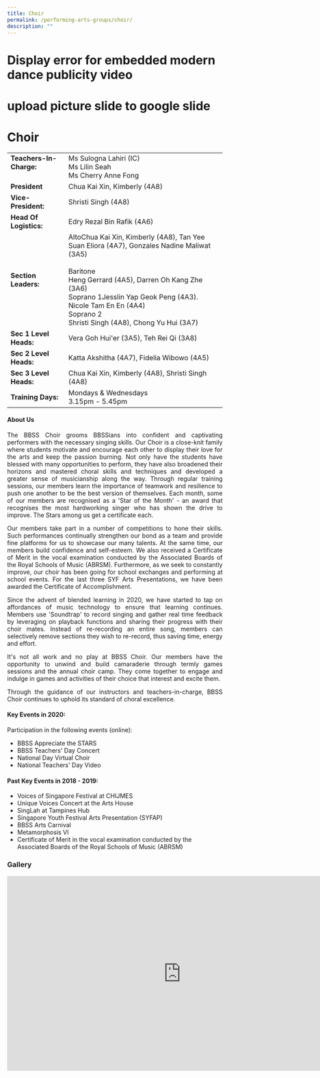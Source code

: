 ```yaml
---
title: Choir
permalink: /performing-arts-groups/choir/
description: ""
---
```

# Display error for embedded modern dance publicity video
# upload picture slide to google slide
# Choir

|                             |               |
|--------------------|---------------------|
| **Teachers-In-Charge:** <br><br>                             | Ms Sulogna Lahiri (IC)<br>Ms Lilin Seah          <br>Ms Cherry Anne Fong         |
| **President**                                                | Chua Kai Xin, Kimberly (4A8)                                 |
| **Vice-President:**                                          | Shristi Singh (4A8)                                            |
| **Head Of Logistics:**                                       | Edry Rezal Bin Rafik (4A6)                                          |
| **Section Leaders:** | AltoChua Kai Xin, Kimberly (4A8), Tan Yee Suan Eliora (4A7), Gonzales Nadine Maliwat (3A5)<br><br>Baritone<br>Heng Gerrard (4A5), Darren Oh Kang Zhe (3A6)<br>Soprano 1Jesslin Yap Geok Peng (4A3). Nicole Tam En En (4A4)<br>Soprano 2<br>Shristi Singh (4A8), Chong Yu Hui (3A7) |
| **Sec 1 Level Heads:**                                       | Vera Goh Hui'er (3A5), Teh Rei Qi (3A8)                                        |
| **Sec 2 Level Heads:**                                       | Katta Akshitha (4A7), Fidelia Wibowo (4A5)                                        |
| **Sec 3 Level Heads:**                                       | Chua Kai Xin, Kimberly (4A8), Shristi Singh (4A8)                                  |
| **Training Days:**<br>                                       | Mondays & Wednesdays<br>3.15pm - 5.45pm      |

#### About Us

<p style="text-align: justify;">The BBSS Choir grooms BBSSians into confident and captivating performers with the necessary singing skills. Our Choir is a close-knit family where students motivate and encourage each other to display their love for the arts and keep the passion burning. Not only have the students have blessed with many opportunities to perform, they have also broadened their horizons and mastered choral skills and techniques and developed a greater sense of musicianship along the way. Through regular training sessions, our members learn the importance of teamwork and resilience to push one another to be the best version of themselves. Each month, some of our members are recognised as a 'Star of the Month' - an award that recognises the most hardworking singer who has shown the drive to improve. The Stars among us get a certificate each. </p>

<p style="text-align: justify;">Our members take part in a number of competitions to hone their skills. Such performances continually strengthen our bond as a team and provide fine platforms for us to showcase our many talents. At the same time, our members build confidence and self-esteem. We also received a Certificate of Merit in the vocal examination conducted by the Associated Boards of the Royal Schools of Music (ABRSM). Furthermore, as we seek to constantly improve, our choir has been going for school exchanges and performing at school events. For the last three SYF Arts Presentations, we have been awarded the Certificate of Accomplishment.</p>

<p style="text-align: justify;">Since the advent of blended learning in 2020, we have started to tap on affordances of music technology to ensure that learning continues. Members use 'Soundtrap' to record singing and gather real time feedback by leveraging on playback functions and sharing their progress with their choir mates. Instead of re-recording an entire song, members can selectively remove sections they wish to re-record, thus saving time, energy and effort.</p>
  

<p style="text-align: justify;">It's not all work and no play at BBSS Choir. Our members have the opportunity to unwind and build camaraderie through termly games sessions and the annual choir camp. They come together to engage and indulge in games and activities of their choice that interest and excite them.</p>

<p style="text-align: justify;">Through the guidance of our instructors and teachers-in-charge, BBSS Choir continues to uphold its standard of choral excellence.</p>  

#### Key Events in 2020:

Participation in the following events (online):

*   BBSS Appreciate the STARS
*   BBSS Teachers' Day Concert
*   National Day Virtual Choir
*   National Teachers' Day Video

#### Past Key Events in 2018 - 2019:

*   Voices of Singapore Festival at CHIJMES
*   Unique Voices Concert at the Arts House
*   SingLah at Tampines Hub
*   Singapore Youth Festival Arts Presentation (SYFAP)
*   BBSS Arts Carnival
*   Metamorphosis VI
*   Certificate of Merit in the vocal examination conducted by the Associated Boards of the Royal Schools of Music (ABRSM)

### Gallery

<iframe width="812" height="455" src="https://www.youtube.com/embed/1KsTJ8TH4v8" title="BBSS Choir 2021" frameborder="0" allow="accelerometer; autoplay; clipboard-write; encrypted-media; gyroscope; picture-in-picture" allowfullscreen></iframe>